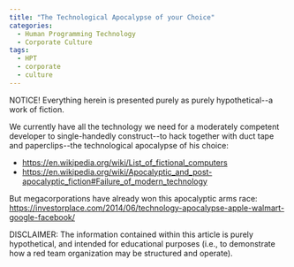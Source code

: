 ```yaml
---
title: "The Technological Apocalypse of your Choice"
categories:
  - Human Programming Technology
  - Corporate Culture
tags:
  - HPT
  - corporate
  - culture
---
```


NOTICE! Everything herein is presented purely as purely hypothetical--a work of fiction.



We currently have all the technology we need
for a moderately competent developer
to single-handedly construct--to
hack together with duct tape and paperclips--the
technological apocalypse of his choice:
- https://en.wikipedia.org/wiki/List_of_fictional_computers
- https://en.wikipedia.org/wiki/Apocalyptic_and_post-apocalyptic_fiction#Failure_of_modern_technology

But megacorporations have already won this apocalyptic arms race:
https://investorplace.com/2014/06/technology-apocalypse-apple-walmart-google-facebook/



DISCLAIMER:
The information contained within this article is purely hypothetical,
and intended for educational purposes
(i.e., to demonstrate how a red team organization may be structured and operate).
